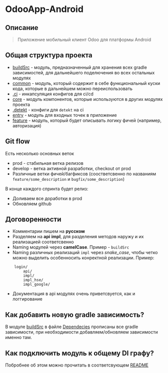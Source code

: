 # OdooApp-Android


## Описание
> Приложение мобильный клиент Odoo для платформы Android

## Общая структура проекта
- [buildSrc](buildSrc/) - модуль, предназначенный для хранения всех gradle зависимостей, для дальнейшего поделючения во всех остальных модулях
- [common](common/) - модуль, который содержит в себе функциональный куски кода, которые в дальнейшем можно переиспользовать
- [.ci](.ci/) - инкапсуляция конфигов для ci/cd
- [core](core/) - модуль компонентов, которые используются в других модулях проекта
- [.detekt](.detekt/) - конфиги для `detekt` на ci
- [entry](entry/) - модуль для входных точек в приложение
- [feature](feature/) - модуль, который будет описывать логику фичей (например, авторизация)

## Git flow
Есть несколько основных веток

- prod - стабильная ветка релизов
- develop - ветка активной разработки, checkout от prod
- Различные ветки фичей/багфиксов (соостветсвенно по названиям `feature/some_description` и `bugfix/some_description`)

В конце каждого спринта будет релиз:
- Доливаем все доработки в prod
- Обновляем github

## Договоренности
- Комментарии пишем на **русском**
- Разделяем на **api** **impl**, для разделения методов наружу и их реализацией соответсвенно
- Naming модулей через **camelCase**. Пример - `buildSrc`
- Naming различных реализаций `impl` через *snake_case*, чтобы четко можно выделить особенносить
конректной реализации. Пример: 
```
    login/
        api/
        impl/
        impl_hse/
        impl_google/
```
- Документация в api модулях очень приветсвуется, как и логгирование

## Как добавить новую gradle зависимость?
В модуле [buildSrc](buildSrc/) в файле [Dependecies](buildSrc/src/main/kotlin/Dependecies.kt)
прописаны все gradle зависимости, при необходимости добавляем/обновляем зависимости именно там.

## Как подключить модуль к общему DI графу?
Побробнее об этом можно прочитать в соответсвующем [README](core/di/README.md)